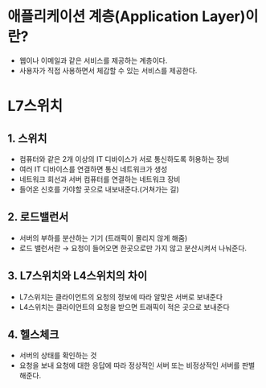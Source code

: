 # 애플리케이션 계층(Application Layer)이란?
- 웹이나 이메일과 같은 서비스를 제공하는 계층이다.
- 사용자가 직접 사용하면서 체감할 수 있는 서비스를 제공한다.


# L7스위치
## 1.  스위치
- 컴퓨터와 같은 2개 이상의 IT 디바이스가 서로 통신하도록 허용하는 장비
- 여러 IT 디바이스를 연결하면 통신 네트워크가 생성
- 네트워크 회선과 서버 컴퓨터를 연결하는 네트워크 장비
- 들어온 신호를 가야할 곳으로 내보내준다.(거쳐가는 길)

## 2. 로드밸런서
- 서버의 부하를 분산하는 기기 (트래픽이 몰리지 않게 해줌)
- 로드 밸런서란 → 요청이 들어오면 한곳으로만 가지 않고 분산시켜서 나눠준다.

## 3. L7스위치와 L4스위치의 차이
- L7스위치는 클라이언트의 요청의 정보에 따라 알맞은 서버로 보내준다
- L4스위치는 클라이언트의 요청을 받으면 트래픽이 적은 곳으로 보내준다

## 4. 헬스체크
- 서버의 상태를 확인하는 것
- 요청을 보내 요청에 대한 응답에 따라 정상적인 서버 또는 비정상적인 서버를 판별해준다.

